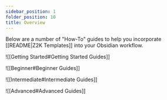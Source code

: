 ```yaml
---
sidebar_position: 1
folder_position: 10
title: Overview
---
```

Below are a number of "How-To" guides to help you incorporate [[README|Z2K Templates]] into your Obsidian workflow. 

![[Getting Started#Getting Started Guides]]

![[Beginner#Beginner Guides]]

![[Intermediate#Intermediate Guides]]

![[Advanced#Advanced Guides]]
